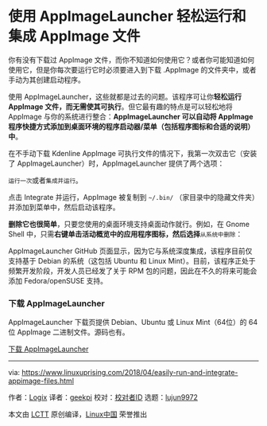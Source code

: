 使用 AppImageLauncher 轻松运行和集成 AppImage 文件
======
你有没有下载过 AppImage 文件，而你不知道如何使用它？或者你可能知道如何使用它，但是你每次要运行它时必须要进入到下载 .AppImage 的文件夹中，或者手动为其创建启动程序。

使用 AppImageLauncher，这些就都是过去的问题。该程序可让你**轻松运行 AppImage 文件，而无需使其可执行**。但它最有趣的特点是可以轻松地将 AppImage 与你的系统进行整合：**AppImageLauncher 可以自动将 AppImage 程序快捷方式添加到桌面环境的程序启动器/菜单（包括程序图标和合适的说明）中**。

在不手动下载 Kdenline AppImage 可执行文件的情况下，我第一次双击它（安装了 AppImageLauncher）时，AppImageLauncher 提供了两个选项：

`运行一次`或者`集成并运行`。

点击 Integrate 并运行，AppImage 被复制到 `~/.bin/` （家目录中的隐藏文件夹）并添加到菜单中，然后启动该程序。

**删除它也很简单**，只要您使用的桌面环境支持桌面动作就行。例如，在 Gnome Shell 中，只需**右键单击活动概览中的应用程序图标，然后选择**`从系统中删除`：

AppImageLauncher GitHub 页面显示，因为它与系统深度集成，该程序目前仅支持基于 Debian 的系统（这包括 Ubuntu 和 Linux Mint）。目前，该程序正处于频繁开发阶段，开发人员已经发了关于 RPM 包的问题，​​因此在不久的将来可能会添加 Fedora/openSUSE 支持。

### 下载 AppImageLauncher

AppImageLauncher 下载页提供 Debian、Ubuntu 或 Linux Mint（64位）的 64 位 AppImage 二进制文件。源码也有。

[下载 AppImageLauncher][1]


--------------------------------------------------------------------------------

via: https://www.linuxuprising.com/2018/04/easily-run-and-integrate-appimage-files.html

作者：[Logix][a]
译者：[geekpi](https://github.com/geekpi)
校对：[校对者ID](https://github.com/校对者ID)
选题：[lujun9972](https://github.com/lujun9972)

本文由 [LCTT](https://github.com/LCTT/TranslateProject) 原创编译，[Linux中国](https://linux.cn/) 荣誉推出

[a]:https://plus.google.com/118280394805678839070
[1]:https://github.com/TheAssassin/AppImageLauncher/releases
[2]:https://kdenlive.org/download/
